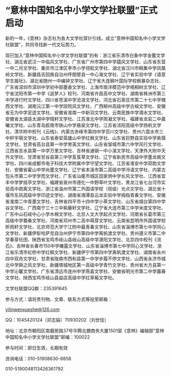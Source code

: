 # “意林中国知名中小学文学社联盟”正式启动

新的一年，《意林》杂志社为各大文学社穿针引线，成立“意林中国知名中小学文学社联盟”，共同寻找新一代文坛势力。

现已加入“意林中国知名中小学文学社联盟”的有：浙江省乐清市白象中学金鳌文学社、湖北省武汉一中临风文学社、广东省广州市第四中学蕴风文学社、山东省东营一中二月文学社、重庆市江津区李市小学领航文学社、湖北省汉川市韩集中学凤凰岭文学社、新疆昌吉回族自治州呼图壁县一中心海文学社、辽宁省实验中学《语意学生报社》、湖北省随州一中编钟文学社、辽宁省大连枫叶国际学校枫暴杂志社、广东省深圳市深圳中学初中部墨香文学社、上海市南洋模范中学梧桐树文学社、辽宁省沈阳市第一中学《追梦人》校刊、河南省许昌高中文学社、湖南省株洲市第三中学进行时文学社、四川省苍溪中学沧浪文学社、河北省石家庄市第二十七中学槐西文学社、湖南沅江第一中学琼院风文学社、广西柳州高级中学古榕文学社、安徽省无为中学足迹文学社、安徽省淮南一中新羽文学社、云南民族中学滴水文学社、安徽省太湖县太湖中学晴轩文学社、江苏淮北中学雨凝文学社、福建省龙岩二中晨曦文学社、山东青岛胶南市铁山中学悬泉文学社、江苏省沭阳高级中学扬帆文学社、清华附中校刊《云栈》、内蒙古赤峰市第四中学百川文学社、贵州六盘水市三中轩宇萌文学社、山东省泰安英雄山中学红枫文学社、山东省巨野县实验中学紫薇文学社、甘肃省高台县第一中学育英文学社、山东省邹城市第六中学风行文学社、江西省吉水县第一中学万里文学社、吉林省通钢一中小溪文学社、天津外大附中天外文学社、甘肃省甘谷县第三中学芨芨草文学社、辽宁省新民市高级中学墨龙阁文学社、四川省成都市电子科技大学附属中学守望文学社、江苏省淮安中学荷韵文学社、安徽省霍山中学尚墨文学社、辽宁省本溪市第二高级中学泠语文学社、内蒙古包头市第二中学学而文学社、广东省汕尾市城区田家炳中学长风文学社、江西省宜丰中学梦摇亭文学社、福建省泉州市德化一中野草叶文学社、黑龙江省七台河市实验高中疏离文学社、浙江省温州市第二外国语学校（班级）光点文学社、湖北省十堰市东风高级中学印迹文学社、湖南省湘潭县云龙实验中学拇指青春文学社、安徽省淮南二中青墨文学社、吉林省四平市十四中学小草文学社、山东省烟台第四中学谷文学社、广西南宁三十三中紫藤轩文学社、辽宁省大连市第三中学米度文学社、广东中山石岐中心小学木棉文学社、北京人文大学起点文学社、河南省长葛市第三高级中学蚕桑文学社、河南省邓州市二高中萌芽文学社、云南省昆明市外国语学校昕雨轩文学社、北京师范大学宁江附中最青春文学社、山东省淄博市第七中学同心文学社、新疆伊犁哈萨克自治州伊宁市第四中学离帆渡文学社、贵州遵义市第二中学春芽社团、陕西省宝鸡市岐山县岐山高级中学潇阳文学社、北京四中校刊《流石》、吉林省长春市150中学曦露文学社、山东省淄博市第七中学同心文学社、浙江省乐清市虹桥中学红枫文学社、新疆伊宁市第四中学离帆渡文学社、湖南省永州四中双舟文学社、甘肃省陇南市西和县第一中学步履不停文学社、山西省永济市城北中学舜之风文学社、新疆塔城地区第一高级中学青竹文学社、贵州省大方县第一中学沁馨文学社、广东省清远市连州中学燕喜文学社、安徽省明光市第二中学暮春文学社、陕西宝鸡市岐山县益店高级中学红草莓文学社。

文学社联盟QQ群：235391645

参与方式：请将贵刊物、文章、联系方式等投至邮箱：

yilinwenxueshe@126.com

QQ：1045420124（邓志娟）70930202（刘世佳）

地址：北京市朝阳区南磨房路37号华腾北搪商务大厦1501室《意林》编辑部“意林中国知名中小学文学社联盟”邮编：100022

参与时间：即日生效，长期有效

咨询电话：010-51908630-8858

010-5190048113426361792